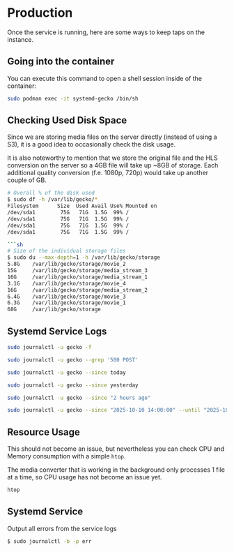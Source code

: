 # Production

Once the service is running, here are some ways to keep taps on the instance.

## Going into the container

You can execute this command to open a shell session inside of the container:
```sh
sudo podman exec -it systemd-gecko /bin/sh
```

## Checking Used Disk Space

Since we are storing media files on the server directly (instead of using a S3),
it is a good idea to occasionally check the disk usage.

It is also noteworthy to mention that we store the original file and the HLS conversion
on the server so a 4GB file will take up ~8GB of storage. Each additional quality conversion
(f.e. 1080p, 720p) would take up another couple of GB.

```sh
# Overall % of the disk used
$ sudo df -h /var/lib/gecko/*
Filesystem      Size  Used Avail Use% Mounted on
/dev/sda1        75G   71G  1.5G  99% /
/dev/sda1        75G   71G  1.5G  99% /
/dev/sda1        75G   71G  1.5G  99% /
/dev/sda1        75G   71G  1.5G  99% /

```sh
# Size of the individual storage files
$ sudo du --max-depth=1 -h /var/lib/gecko/storage
5.8G    /var/lib/gecko/storage/movie_2
15G     /var/lib/gecko/storage/media_stream_3
16G     /var/lib/gecko/storage/media_stream_1
3.1G    /var/lib/gecko/storage/movie_4
16G     /var/lib/gecko/storage/media_stream_2
6.4G    /var/lib/gecko/storage/movie_3
6.3G    /var/lib/gecko/storage/movie_1
68G     /var/lib/gecko/storage
```

## Systemd Service Logs

```sh
sudo journalctl -u gecko -f

sudo journalctl -u gecko --grep '500 POST'

sudo journalctl -u gecko --since today

sudo journalctl -u gecko --since yesterday

sudo journalctl -u gecko --since "2 hours ago"

sudo journalctl -u gecko --since "2025-10-10 14:00:00" --until "2025-10-10 16:00:00"
```

## Resource Usage

This should not become an issue, but nevertheless you can check CPU and Memory consumption with a simple `htop`.

The media converter that is working in the background only processes 1 file at a time, so CPU usage has not become
an issue yet.

```sh
htop
```

## Systemd Service

Output all errors from the service logs
```sh
$ sudo journalctl -b -p err
```

